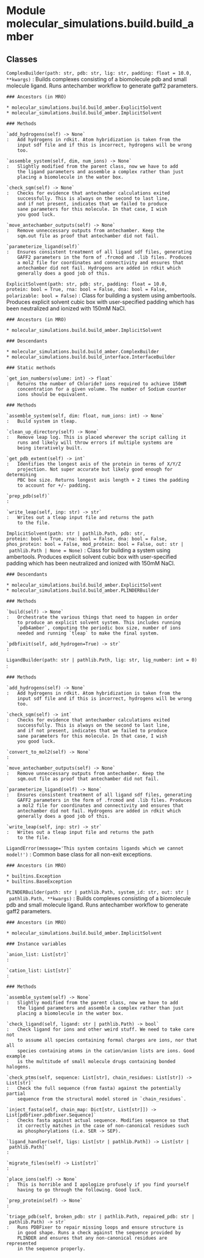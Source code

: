 Module molecular_simulations.build.build_amber
==============================================

Classes
-------

`ComplexBuilder(path: str, pdb: str, lig: str, padding: float = 10.0, **kwargs)`
:   Builds complexes consisting of a biomolecule pdb and small molecule ligand.
    Runs antechamber workflow to generate gaff2 parameters.

    ### Ancestors (in MRO)

    * molecular_simulations.build.build_amber.ExplicitSolvent
    * molecular_simulations.build.build_amber.ImplicitSolvent

    ### Methods

    `add_hydrogens(self) ‑> None`
    :   Add hydrogens in rdkit. Atom hybridization is taken from the
        input sdf file and if this is incorrect, hydrogens will be wrong
        too.

    `assemble_system(self, dim, num_ions) ‑> None`
    :   Slightly modified from the parent class, now we have to add
        the ligand parameters and assemble a complex rather than just
        placing a biomolecule in the water box.

    `check_sqm(self) ‑> None`
    :   Checks for evidence that antechamber calculations exited
        successfully. This is always on the second to last line,
        and if not present, indicates that we failed to produce
        sane parameters for this molecule. In that case, I wish
        you good luck.

    `move_antechamber_outputs(self) ‑> None`
    :   Remove unneccessary outputs from antechamber. Keep the
        sqm.out file as proof that antechamber did not fail.

    `parameterize_ligand(self)`
    :   Ensures consistent treatment of all ligand sdf files, generating
        GAFF2 parameters in the form of .frcmod and .lib files. Produces
        a mol2 file for coordinates and connectivity and ensures that
        antechamber did not fail. Hydrogens are added in rdkit which 
        generally does a good job of this.

`ExplicitSolvent(path: str, pdb: str, padding: float = 10.0, protein: bool = True, rna: bool = False, dna: bool = False, polarizable: bool = False)`
:   Class for building a system using ambertools. Produces explicit solvent cubic box
    with user-specified padding which has been neutralized and ionized with 150mM NaCl.

    ### Ancestors (in MRO)

    * molecular_simulations.build.build_amber.ImplicitSolvent

    ### Descendants

    * molecular_simulations.build.build_amber.ComplexBuilder
    * molecular_simulations.build.build_interface.InterfaceBuilder

    ### Static methods

    `get_ion_numbers(volume: int) ‑> float`
    :   Returns the number of Chloride? ions required to achieve 150mM
        concentration for a given volume. The number of Sodium counter
        ions should be equivalent.

    ### Methods

    `assemble_system(self, dim: float, num_ions: int) ‑> None`
    :   Build system in tleap.

    `clean_up_directory(self) ‑> None`
    :   Remove leap log. This is placed wherever the script calling it
        runs and likely will throw errors if multiple systems are
        being iteratively built.

    `get_pdb_extent(self) ‑> int`
    :   Identifies the longest axis of the protein in terms of X/Y/Z
        projection. Not super accurate but likely good enough for determining
        PBC box size. Returns longest axis length + 2 times the padding
        to account for +/- padding.

    `prep_pdb(self)`
    :

    `write_leap(self, inp: str) ‑> str`
    :   Writes out a tleap input file and returns the path
        to the file.

`ImplicitSolvent(path: str | pathlib.Path, pdb: str, protein: bool = True, rna: bool = False, dna: bool = False, phos_protein: bool = False, mod_protein: bool = False, out: str | pathlib.Path | None = None)`
:   Class for building a system using ambertools. Produces explicit solvent cubic box
    with user-specified padding which has been neutralized and ionized with 150mM NaCl.

    ### Descendants

    * molecular_simulations.build.build_amber.ExplicitSolvent
    * molecular_simulations.build.build_amber.PLINDERBuilder

    ### Methods

    `build(self) ‑> None`
    :   Orchestrate the various things that need to happen in order
        to produce an explicit solvent system. This includes running
        `pdb4amber`, computing the periodic box size, number of ions
        needed and running `tleap` to make the final system.

    `pdbfixit(self, add_hydrogen=True) ‑> str`
    :

`LigandBuilder(path: str | pathlib.Path, lig: str, lig_number: int = 0)`
:   

    ### Methods

    `add_hydrogens(self) ‑> None`
    :   Add hydrogens in rdkit. Atom hybridization is taken from the
        input sdf file and if this is incorrect, hydrogens will be wrong
        too.

    `check_sqm(self) ‑> int`
    :   Checks for evidence that antechamber calculations exited
        successfully. This is always on the second to last line,
        and if not present, indicates that we failed to produce
        sane parameters for this molecule. In that case, I wish
        you good luck.

    `convert_to_mol2(self) ‑> None`
    :

    `move_antechamber_outputs(self) ‑> None`
    :   Remove unneccessary outputs from antechamber. Keep the
        sqm.out file as proof that antechamber did not fail.

    `parameterize_ligand(self) ‑> None`
    :   Ensures consistent treatment of all ligand sdf files, generating
        GAFF2 parameters in the form of .frcmod and .lib files. Produces
        a mol2 file for coordinates and connectivity and ensures that
        antechamber did not fail. Hydrogens are added in rdkit which 
        generally does a good job of this.

    `write_leap(self, inp: str) ‑> str`
    :   Writes out a tleap input file and returns the path
        to the file.

`LigandError(message='This system contains ligands which we cannot model!')`
:   Common base class for all non-exit exceptions.

    ### Ancestors (in MRO)

    * builtins.Exception
    * builtins.BaseException

`PLINDERBuilder(path: str | pathlib.Path, system_id: str, out: str | pathlib.Path, **kwargs)`
:   Builds complexes consisting of a biomolecule pdb and small molecule ligand.
    Runs antechamber workflow to generate gaff2 parameters.

    ### Ancestors (in MRO)

    * molecular_simulations.build.build_amber.ImplicitSolvent

    ### Instance variables

    `anion_list: List[str]`
    :

    `cation_list: List[str]`
    :

    ### Methods

    `assemble_system(self) ‑> None`
    :   Slightly modified from the parent class, now we have to add
        the ligand parameters and assemble a complex rather than just
        placing a biomolecule in the water box.

    `check_ligand(self, ligand: str | pathlib.Path) ‑> bool`
    :   Check ligand for ions and other weird stuff. We need to take care not
        to assume all species containing formal charges are ions, nor that all
        species containing atoms in the cation/anion lists are ions. Good example
        is the multitude of small molecule drugs containing bonded halogens.

    `check_ptms(self, sequence: List[str], chain_residues: List[str]) ‑> List[str]`
    :   Check the full sequence (from fasta) against the potentially partial
        sequence from the structural model stored in `chain_residues`.

    `inject_fasta(self, chain_map: Dict[str, List[str]]) ‑> List[pdbfixer.pdbfixer.Sequence]`
    :   Checks fasta against actual sequence. Modifies sequence so that 
        it correctly matches in the case of non-canonical residues such
        as phosphorylations (i.e. SER -> SEP).

    `ligand_handler(self, ligs: List[str | pathlib.Path]) ‑> List[str | pathlib.Path]`
    :

    `migrate_files(self) ‑> List[str]`
    :

    `place_ions(self) ‑> None`
    :   This is horrible and I apologize profusely if you find yourself
        having to go through the following. Good luck.

    `prep_protein(self) ‑> None`
    :

    `triage_pdb(self, broken_pdb: str | pathlib.Path, repaired_pdb: str | pathlib.Path) ‑> str`
    :   Runs PDBFixer to repair missing loops and ensure structure is
        in good shape. Runs a check against the sequence provided by
        PLINDER and ensures that any non-canonical residues are represented
        in the sequence properly.